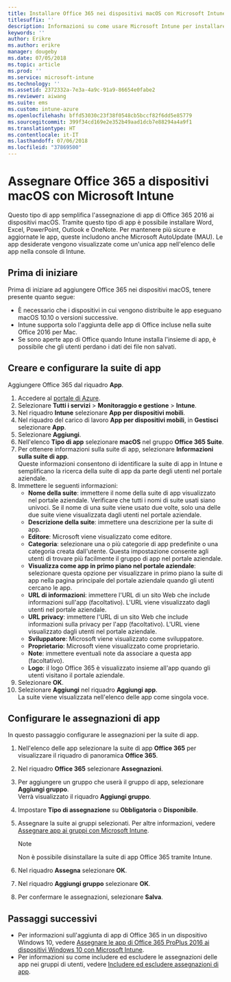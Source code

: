 ```yaml
---
title: Installare Office 365 nei dispositivi macOS con Microsoft Intune
titlesuffix: ''
description: Informazioni su come usare Microsoft Intune per installare le app di Office 365 nei dispositivi macOS.
keywords: ''
author: Erikre
ms.author: erikre
manager: dougeby
ms.date: 07/05/2018
ms.topic: article
ms.prod: ''
ms.service: microsoft-intune
ms.technology: ''
ms.assetid: 2372332a-7e3a-4a9c-91a9-86654e0fabe2
ms.reviewer: aiwang
ms.suite: ems
ms.custom: intune-azure
ms.openlocfilehash: bffd53030c23f38f0548cb5bccf82f6dd5e85779
ms.sourcegitcommit: 399f34cd169e2e352b49aad1dcb7e88294a4a9f1
ms.translationtype: HT
ms.contentlocale: it-IT
ms.lasthandoff: 07/06/2018
ms.locfileid: "37869500"
---
```

# <a name="assign-office-365-to-macos-devices-with-microsoft-intune"></a>Assegnare Office 365 a dispositivi macOS con Microsoft Intune

Questo tipo di app semplifica l'assegnazione di app di Office 365 2016 ai dispositivi macOS. Tramite questo tipo di app è possibile installare Word, Excel, PowerPoint, Outlook e OneNote. Per mantenere più sicure e aggiornate le app, queste includono anche Microsoft AutoUpdate (MAU). Le app desiderate vengono visualizzate come un'unica app nell'elenco delle app nella console di Intune.


## <a name="before-you-start"></a>Prima di iniziare

Prima di iniziare ad aggiungere Office 365 nei dispositivi macOS, tenere presente quanto segue:

- È necessario che i dispositivi in cui vengono distribuite le app eseguano macOS 10.10 o versioni successive.
- Intune supporta solo l'aggiunta delle app di Office incluse nella suite Office 2016 per Mac.
- Se sono aperte app di Office quando Intune installa l'insieme di app, è possibile che gli utenti perdano i dati dei file non salvati.

## <a name="create-and-configure-the-app-suite"></a>Creare e configurare la suite di app

Aggiungere Office 365 dal riquadro **App**.
1. Accedere al [portale di Azure](https://portal.azure.com).
2. Selezionare **Tutti i servizi** > **Monitoraggio e gestione** > **Intune**.
3. Nel riquadro **Intune** selezionare **App per dispositivi mobili**.
4. Nel riquadro del carico di lavoro **App per dispositivi mobili**, in **Gestisci** selezionare **App**. 
5. Selezionare **Aggiungi**.
6. Nell'elenco **Tipo di app** selezionare **macOS** nel gruppo **Office 365 Suite**.
7. Per ottenere informazioni sulla suite di app, selezionare **Informazioni sulla suite di app**.  
    Queste informazioni consentono di identificare la suite di app in Intune e semplificano la ricerca della suite di app da parte degli utenti nel portale aziendale.
8. Immettere le seguenti informazioni:
    - **Nome della suite**: immettere il nome della suite di app visualizzato nel portale aziendale. Verificare che tutti i nomi di suite usati siano univoci. Se il nome di una suite viene usato due volte, solo una delle due suite viene visualizzata dagli utenti nel portale aziendale.
    - **Descrizione della suite**: immettere una descrizione per la suite di app.
    - **Editore**: Microsoft viene visualizzato come editore.
    - **Categoria**: selezionare una o più categorie di app predefinite o una categoria creata dall'utente. Questa impostazione consente agli utenti di trovare più facilmente il gruppo di app nel portale aziendale.
    - **Visualizza come app in primo piano nel portale aziendale**: selezionare questa opzione per visualizzare in primo piano la suite di app nella pagina principale del portale aziendale quando gli utenti cercano le app.
    - **URL di informazioni**: immettere l'URL di un sito Web che include informazioni sull'app (facoltativo). L'URL viene visualizzato dagli utenti nel portale aziendale.
    - **URL privacy**: immettere l'URL di un sito Web che include informazioni sulla privacy per l'app (facoltativo). L'URL viene visualizzato dagli utenti nel portale aziendale.
    - **Sviluppatore**: Microsoft viene visualizzato come sviluppatore.
    - **Proprietario**: Microsoft viene visualizzato come proprietario.
    - **Note**: immettere eventuali note da associare a questa app (facoltativo).
    - **Logo**: il logo Office 365 è visualizzato insieme all'app quando gli utenti visitano il portale aziendale.
9. Selezionare **OK**.
10. Selezionare **Aggiungi** nel riquadro **Aggiungi app**.  
    La suite viene visualizzata nell'elenco delle app come singola voce.

## <a name="configure-app-assignments"></a>Configurare le assegnazioni di app

In questo passaggio configurare le assegnazioni per la suite di app. 

1. Nell'elenco delle app selezionare la suite di app **Office 365** per visualizzare il riquadro di panoramica **Office 365**.
2. Nel riquadro **Office 365** selezionare **Assegnazioni**.
3. Per aggiungere un gruppo che userà il gruppo di app, selezionare **Aggiungi gruppo**.  
    Verrà visualizzato il riquadro **Aggiungi gruppo**.
4. Impostare **Tipo di assegnazione** su **Obbligatoria** o **Disponibile**.
5. Assegnare la suite ai gruppi selezionati. Per altre informazioni, vedere [Assegnare app ai gruppi con Microsoft Intune](apps-deploy.md).

    >[!Note]
    > Non è possibile disinstallare la suite di app Office 365 tramite Intune.

5. Nel riquadro **Assegna** selezionare **OK**.
6. Nel riquadro **Aggiungi gruppo** selezionare **OK**.
7. Per confermare le assegnazioni, selezionare **Salva**.

## <a name="next-steps"></a>Passaggi successivi

- Per informazioni sull'aggiunta di app di Office 365 in un dispositivo Windows 10, vedere [Assegnare le app di Office 365 ProPlus 2016 ai dispositivi Windows 10 con Microsoft Intune](apps-add-office365.md).
- Per informazioni su come includere ed escludere le assegnazioni delle app nei gruppi di utenti, vedere [Includere ed escludere assegnazioni di app](apps-inc-exl-assignments.md).
